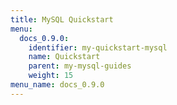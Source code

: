 ```yaml
---
title: MySQL Quickstart
menu:
  docs_0.9.0:
    identifier: my-quickstart-mysql
    name: Quickstart
    parent: my-mysql-guides
    weight: 15
menu_name: docs_0.9.0
---
```


